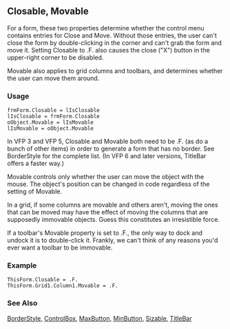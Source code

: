 ## Closable, Movable

For a form, these two properties determine whether the control menu contains entries for Close and Move. Without those entries, the user can't close the form by double-clicking in the corner and can't grab the form and move it. Setting Closable to .F. also causes the close ("X") button in the upper-right corner to be disabled.

Movable also applies to grid columns and toolbars, and determines whether the user can move them around.

### Usage

```foxpro
frmForm.Closable = lIsClosable
lIsClosable = frmForm.Closable
oObject.Movable = lIsMovable
lIsMovable = oObject.Movable
```

In VFP 3 and VFP 5, Closable and Movable both need to be .F. (as do a bunch of other items) in order to generate a form that has no border. See BorderStyle for the complete list. (In VFP 6 and later versions, TitleBar offers a faster way.)

Movable controls only whether the user can move the object with the mouse. The object's position can be changed in code regardless of the setting of Movable. 

In a grid, if some columns are movable and others aren't, moving the ones that can be moved may have the effect of moving the columns that are supposedly immovable objects. Guess this constitutes an irresistible force.

If a toolbar's Movable property is set to .F., the only way to dock and undock it is to double-click it. Frankly, we can't think of any reasons you'd ever want a toolbar to be immovable.

### Example

```foxpro
ThisForm.Closable = .F.
ThisForm.Grid1.Column1.Movable = .F.
```
### See Also

[BorderStyle](s4g337.md), [ControlBox](s4g587.md), [MaxButton](s4g459.md), [MinButton](s4g459.md), [Sizable](s4g627.md), [TitleBar](s4g768.md)
